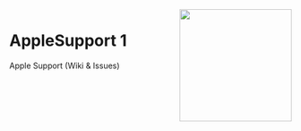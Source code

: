 <img align='right' src='https://i.imgur.com/wzhQyO9.png' width='200'>

# AppleSupport 1
Apple Support (Wiki &amp; Issues)
